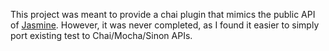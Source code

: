 This project was meant to provide a chai plugin that mimics the public API of
[Jasmine](http://pivotal.github.com/jasmine/). However, it was never
completed, as I found it easier to simply port existing test to
Chai/Mocha/Sinon APIs.
